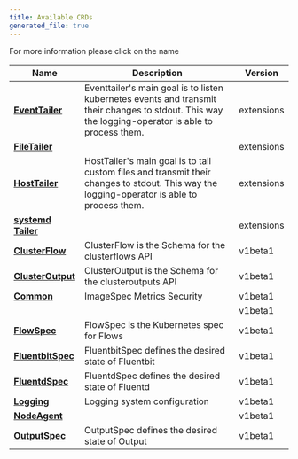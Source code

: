 ```yaml
---
title: Available CRDs
generated_file: true
---
```


For more information please click on the name
<center>

| Name | Description | Version |
|---|---|---|
| **[EventTailer](../extensions/v1alpha1/eventtailer_types/)** | Eventtailer's main goal is to listen kubernetes events and transmit their changes to stdout. This way the logging-operator is able to process them. | extensions |
| **[FileTailer](../extensions/v1alpha1/filetailer/)** |  | extensions |
| **[HostTailer](../extensions/v1alpha1/hosttailer_types/)** | HostTailer's main goal is to tail custom files and transmit their changes to stdout. This way the logging-operator is able to process them. | extensions |
| **[systemd Tailer](../extensions/v1alpha1/systemdtailer/)** |  | extensions |
| **[ClusterFlow](clusterflow_types/)** | ClusterFlow is the Schema for the clusterflows API | v1beta1 |
| **[ClusterOutput](clusteroutput_types/)** | ClusterOutput is the Schema for the clusteroutputs API | v1beta1 |
| **[Common](common_types/)** | ImageSpec Metrics Security | v1beta1 |
| **[](conversion/)** |  | v1beta1 |
| **[FlowSpec](flow_types/)** | FlowSpec is the Kubernetes spec for Flows | v1beta1 |
| **[FluentbitSpec](fluentbit_types/)** | FluentbitSpec defines the desired state of Fluentbit | v1beta1 |
| **[FluentdSpec](fluentd_types/)** | FluentdSpec defines the desired state of Fluentd | v1beta1 |
| **[Logging](logging_types/)** | Logging system configuration | v1beta1 |
| **[NodeAgent](node_agent_types/)** |  | v1beta1 |
| **[OutputSpec](output_types/)** | OutputSpec defines the desired state of Output | v1beta1 |
</center>

